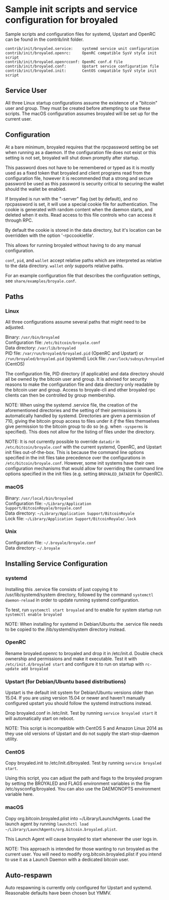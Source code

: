 Sample init scripts and service configuration for broyaled
==========================================================

Sample scripts and configuration files for systemd, Upstart and OpenRC
can be found in the contrib/init folder.

    contrib/init/broyaled.service:    systemd service unit configuration
    contrib/init/broyaled.openrc:     OpenRC compatible SysV style init script
    contrib/init/broyaled.openrcconf: OpenRC conf.d file
    contrib/init/broyaled.conf:       Upstart service configuration file
    contrib/init/broyaled.init:       CentOS compatible SysV style init script

Service User
---------------------------------

All three Linux startup configurations assume the existence of a "bitcoin" user
and group.  They must be created before attempting to use these scripts.
The macOS configuration assumes broyaled will be set up for the current user.

Configuration
---------------------------------

At a bare minimum, broyaled requires that the rpcpassword setting be set
when running as a daemon.  If the configuration file does not exist or this
setting is not set, broyaled will shut down promptly after startup.

This password does not have to be remembered or typed as it is mostly used
as a fixed token that broyaled and client programs read from the configuration
file, however it is recommended that a strong and secure password be used
as this password is security critical to securing the wallet should the
wallet be enabled.

If broyaled is run with the "-server" flag (set by default), and no rpcpassword is set,
it will use a special cookie file for authentication. The cookie is generated with random
content when the daemon starts, and deleted when it exits. Read access to this file
controls who can access it through RPC.

By default the cookie is stored in the data directory, but it's location can be overridden
with the option '-rpccookiefile'.

This allows for running broyaled without having to do any manual configuration.

`conf`, `pid`, and `wallet` accept relative paths which are interpreted as
relative to the data directory. `wallet` *only* supports relative paths.

For an example configuration file that describes the configuration settings,
see `share/examples/broyale.conf`.

Paths
---------------------------------

### Linux

All three configurations assume several paths that might need to be adjusted.

Binary:              `/usr/bin/broyaled`  
Configuration file:  `/etc/bitcoin/broyale.conf`  
Data directory:      `/var/lib/broyaled`  
PID file:            `/var/run/broyaled/broyaled.pid` (OpenRC and Upstart) or `/run/broyaled/broyaled.pid` (systemd)
Lock file:           `/var/lock/subsys/broyaled` (CentOS)  

The configuration file, PID directory (if applicable) and data directory
should all be owned by the bitcoin user and group.  It is advised for security
reasons to make the configuration file and data directory only readable by the
bitcoin user and group.  Access to broyale-cli and other broyaled rpc clients
can then be controlled by group membership.

NOTE: When using the systemd .service file, the creation of the aforementioned
directories and the setting of their permissions is automatically handled by
systemd. Directories are given a permission of 710, giving the bitcoin group
access to files under it _if_ the files themselves give permission to the
bitcoin group to do so (e.g. when `-sysperms` is specified). This does not allow
for the listing of files under the directory.

NOTE: It is not currently possible to override `datadir` in
`/etc/bitcoin/broyale.conf` with the current systemd, OpenRC, and Upstart init
files out-of-the-box. This is because the command line options specified in the
init files take precedence over the configurations in
`/etc/bitcoin/broyale.conf`. However, some init systems have their own
configuration mechanisms that would allow for overriding the command line
options specified in the init files (e.g. setting `BROYALED_DATADIR` for
OpenRC).

### macOS

Binary:              `/usr/local/bin/broyaled`  
Configuration file:  `~/Library/Application Support/BitcoinRoyale/broyale.conf`  
Data directory:      `~/Library/Application Support/BitcoinRoyale`  
Lock file:           `~/Library/Application Support/BitcoinRoyale/.lock`  

### Unix

Configuration file:  `~/.broyale/broyale.conf`  
Data directory:      `~/.broyale`  


Installing Service Configuration
-----------------------------------

### systemd

Installing this .service file consists of just copying it to
/usr/lib/systemd/system directory, followed by the command
`systemctl daemon-reload` in order to update running systemd configuration.

To test, run `systemctl start broyaled` and to enable for system startup run
`systemctl enable broyaled`

NOTE: When installing for systemd in Debian/Ubuntu the .service file needs to be copied to the /lib/systemd/system directory instead.

### OpenRC

Rename broyaled.openrc to broyaled and drop it in /etc/init.d.  Double
check ownership and permissions and make it executable.  Test it with
`/etc/init.d/broyaled start` and configure it to run on startup with
`rc-update add broyaled`

### Upstart (for Debian/Ubuntu based distributions)

Upstart is the default init system for Debian/Ubuntu versions older than 15.04. If you are using version 15.04 or newer and haven't manually configured upstart you should follow the systemd instructions instead.

Drop broyaled.conf in /etc/init.  Test by running `service broyaled start`
it will automatically start on reboot.

NOTE: This script is incompatible with CentOS 5 and Amazon Linux 2014 as they
use old versions of Upstart and do not supply the start-stop-daemon utility.

### CentOS

Copy broyaled.init to /etc/init.d/broyaled. Test by running `service broyaled start`.

Using this script, you can adjust the path and flags to the broyaled program by
setting the BROYALED and FLAGS environment variables in the file
/etc/sysconfig/broyaled. You can also use the DAEMONOPTS environment variable here.

### macOS

Copy org.bitcoin.broyaled.plist into ~/Library/LaunchAgents. Load the launch agent by
running `launchctl load ~/Library/LaunchAgents/org.bitcoin.broyaled.plist`.

This Launch Agent will cause broyaled to start whenever the user logs in.

NOTE: This approach is intended for those wanting to run broyaled as the current user.
You will need to modify org.bitcoin.broyaled.plist if you intend to use it as a
Launch Daemon with a dedicated bitcoin user.

Auto-respawn
-----------------------------------

Auto respawning is currently only configured for Upstart and systemd.
Reasonable defaults have been chosen but YMMV.
